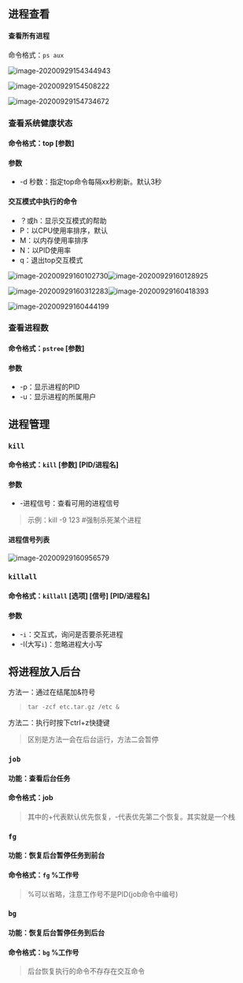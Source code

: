 ## 进程查看

#### 查看所有进程

命令格式：`ps aux`

![image-20200929154344943](.\images\image-20200929154344943.png)

![image-20200929154508222](.\images\image-20200929154508222.png)



![image-20200929154734672](.\images\image-20200929154734672.png)



### 查看系统健康状态

#### 命令格式：top [参数]

#### 参数

- -d 秒数：指定top命令每隔xx秒刷新。默认3秒

#### 交互模式中执行的命令

- ？或h：显示交互模式的帮助
- P：以CPU使用率排序，默认
- M：以内存使用率排序
- N：以PID使用率
- q：退出top交互模式

![image-20200929160102730](.\images\image-20200929160102730.png)![image-20200929160128925](.\images\image-20200929160128925.png)

![image-20200929160312283](.\images\image-20200929160312283.png)![image-20200929160418393](.\images\image-20200929160418393.png)

![image-20200929160444199](.\images\image-20200929160444199.png)



### 查看进程数

#### 命令格式：`pstree` [参数]

#### 参数

- -p：显示进程的PID
- -u：显示进程的所属用户





## 进程管理

### `kill`

#### 命令格式：`kill` [参数] [PID/进程名]

#### 参数

- -进程信号：查看可用的进程信号

> 示例：kill -9 123 #强制杀死某个进程

#### 进程信号列表

![image-20200929160956579](.\images\image-20200929160956579.png)



### `killall`

#### 命令格式：`killall` [选项] [信号] [PID/进程名]

#### 参数

- -`i`：交互式，询问是否要杀死进程
- -I(大写`i`)：忽略进程大小写



## 将进程放入后台

方法一：通过在结尾加&符号

> `tar -zcf etc.tar.gz /etc &`

方法二：执行时按下ctrl+z快捷键

> 区别是方法一会在后台运行，方法二会暂停



### `job`

#### 功能：查看后台任务

#### 命令格式：job

> 其中的+代表默认优先恢复，-代表优先第二个恢复。其实就是一个栈



### `fg`

#### 功能：恢复后台暂停任务到前台

#### 命令格式：`fg` %工作号

> %可以省略，注意工作号不是PID(job命令中编号)



### `bg`

#### 功能：恢复后台暂停任务到后台

#### 命令格式：`bg` %工作号

> 后台恢复执行的命令不存存在交互命令


